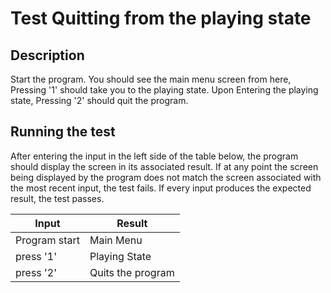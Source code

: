 # Test Quitting from the playing state

## Description 
Start the program. You should see the main menu screen from here, Pressing '1' should take you to the playing state. Upon Entering the playing state, Pressing '2' should quit the program.

## Running the test
After entering the input in the left side of the table below, the program should display the screen in its associated result. If at any point the screen being displayed by the program does not match the screen associated with the most recent input, the test fails. If every input produces the expected result, the test passes.

| Input | Result|
|---|---|
| Program start | Main Menu     |
| press '1'     | Playing State   |
| press '2'     | Quits the program     |

